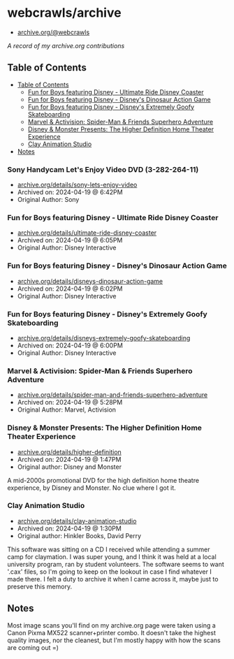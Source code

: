# webcrawls/archive

- [archive.org/@webcrawls](archive.org/details/@webcrawls)

_A record of my archive.org contributions_

## Table of Contents

- [Table of Contents](#table-of-contents)
  - [Fun for Boys featuring Disney - Ultimate Ride Disney Coaster](#fun-for-boys-featuring-disney---ultimate-ride-disney-coaster)
  - [Fun for Boys featuring Disney - Disney's Dinosaur Action Game](#fun-for-boys-featuring-disney---disneys-dinosaur-action-game)
  - [Fun for Boys featuring Disney - Disney's Extremely Goofy Skateboarding](#fun-for-boys-featuring-disney---disneys-extremely-goofy-skateboarding)
  - [Marvel & Activision: Spider-Man & Friends Superhero Adventure](#marvel--activision-spider-man--friends-superhero-adventure)
  - [Disney & Monster Presents: The Higher Definition Home Theater Experience](#disney--monster-presents-the-higher-definition-home-theater-experience)
  - [Clay Animation Studio](#clay-animation-studio)
- [Notes](#notes)

### Sony Handycam Let's Enjoy Video DVD (3-282-264-11)

- [archive.org/details/sony-lets-enjoy-video](https://archive.org/details/sony-lets-enjoy-video)
- Archived on: 2024-04-19 @ 6:42PM
- Original Author: Sony

### Fun for Boys featuring Disney - Ultimate Ride Disney Coaster

- [archive.org/details/ultimate-ride-disney-coaster](https://archive.org/details/ultimate-ride-disney-coaster)
- Archived on: 2024-04-19 @ 6:05PM
- Original Author: Disney Interactive

### Fun for Boys featuring Disney - Disney's Dinosaur Action Game

- [archive.org/details/disneys-dinosaur-action-game](https://archive.org/details/disneys-dinosaur-action-game)
- Archived on: 2024-04-19 @ 6:02PM
- Original Author: Disney Interactive

### Fun for Boys featuring Disney - Disney's Extremely Goofy Skateboarding

- [archive.org/details/disneys-extremely-goofy-skateboarding](https://archive.org/details/disneys-extremely-goofy-skateboarding)
- Archived on: 2024-04-19 @ 6:00PM
- Original Author: Disney Interactive

### Marvel & Activision: Spider-Man & Friends Superhero Adventure

- [archive.org/details/spider-man-and-friends-superhero-adventure](https://archive.org/details/spider-man-and-friends-superhero-adventure)
- Archived on: 2024-04-19 @ 5:28PM
- Original Author: Marvel, Activision

### Disney & Monster Presents: The Higher Definition Home Theater Experience

- [archive.org/details/higher-definition](https://archive.org/details/higher-definition)
- Archived on: 2024-04-19 @ 1:47PM
- Original author: Disney and Monster

A mid-2000s promotional DVD for the high definition home theatre experience, by Disney and Monster. No clue where I got it.

### Clay Animation Studio

- [archive.org/details/clay-animation-studio](https://archive.org/details/clay-animation-studio)
- Archived on: 2024-04-19 @ 1:30PM
- Original author: Hinkler Books, David Perry

This software was sitting on a CD I received while attending a summer camp for claymation.
I was super young, and I think it was held at a local university program, ran by student volunteers.
The software seems to want '.cax' files, so I'm going to keep on the lookout in case I find whatever I made there.
I felt a duty to archive it when I came across it, maybe just to preserve this memory.

## Notes

Most image scans you'll find on my archive.org page were taken using a Canon Pixma MX522 scanner+printer combo.
It doesn't take the highest quality images, nor the cleanest, but I'm mostly happy with how the scans are coming out =)
